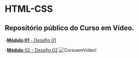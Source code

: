 # HTML-CSS
## Repositório público do Curso em Vídeo.
-[**Módulo 01** - Desafio 01](https://abnerdsn.github.io/HTML-CSS/modulo01/desafio/)

-[**Módulo** 02 - Desafio 02](https://abnerdsn.github.io/HTML-CSS/modulo02/Desafio/)
![CursoemVideo!](https://i.ytimg.com/vi/P8LxrpNQrTU/maxresdefault.jpg)
